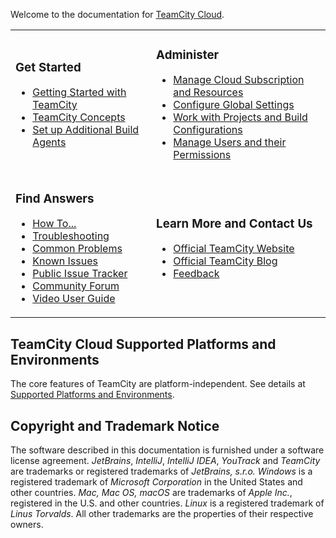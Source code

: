 [//]: # (title: TeamCity Cloud Documentation)
[//]: # (auxiliary-id: TeamCity Cloud Documentation)

Welcome to the documentation for [TeamCity Cloud](https://www.jetbrains.com/teamcity/cloud/).

<table>
<tr>
</tr>

<tr>

<td>

### Get Started

* [Getting Started with TeamCity](getting-started-with-teamcity-cloud.md)
* [TeamCity Concepts](introduction-to-teamcity-terminology.md)
* [Set up Additional Build Agents](install-and-start-teamcity-agents.md)

</td>

<td>

### Administer

* [Manage Cloud Subscription and Resources](managing-subscription-and-resources.md)
* [Configure Global Settings](teamcity-configuration-and-maintenance.md)
* [Work with Projects and Build Configurations](managing-projects-and-build-configurations.md)
* [Manage Users and their Permissions](managing-users-and-roles.md)

</td>

</tr>

<tr>

<td>

### Find Answers

* [How To...](how-to.md)
* [Troubleshooting](troubleshooting.md)
* [Common Problems](common-problems.md)
* [Known Issues](known-issues.md)
* [Public Issue Tracker](http://youtrack.jetbrains.net/issues/TW)
* [Community Forum](http://jb.gg/teamcity-forum)
* [Video User Guide](http://blog.jetbrains.com/teamcity/2013/05/teamcity-user-guide-courseware/)

</td>


<td>

### Learn More and Contact Us

* [Official TeamCity Website](http://www.jetbrains.com/teamcity)
* [Official TeamCity Blog](http://blogs.jetbrains.com/teamcity/)
* [Feedback](feedback.md)

</td></tr>
</table>

## TeamCity Cloud Supported Platforms and Environments

The core features of TeamCity are platform-independent. See details at [Supported Platforms and Environments](supported-platforms-and-environments.md).

[//]: # (Internal note. Do not delete. "TeamCity Documentationd313e156.txt")

## Copyright and Trademark Notice

The software described in this documentation is furnished under a software license agreement.  _JetBrains_, _IntelliJ_, _IntelliJ IDEA_, _YouTrack_ and _TeamCity_ are trademarks or registered trademarks of _JetBrains, s.r.o._  _Windows_ is a registered trademark of _Microsoft Corporation_ in the United States and other countries. _Mac,_ _Mac OS, macOS_ are trademarks of _Apple Inc._, registered in the U.S. and other countries. _Linux_ is a registered trademark of _Linus Torvalds_. All other trademarks are the properties of their respective owners.